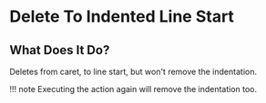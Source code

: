 # Delete To Indented Line Start

## What Does It Do?

Deletes from caret, to line start, but won't remove the indentation.

[//]: # (@formatter:off)

!!! note
    Executing the action again will remove the indentation too.

